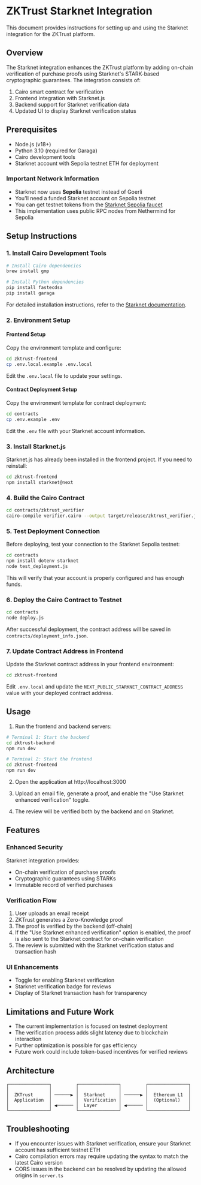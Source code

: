# ZKTrust Starknet Integration

This document provides instructions for setting up and using the Starknet integration for the ZKTrust platform.

## Overview

The Starknet integration enhances the ZKTrust platform by adding on-chain verification of purchase proofs using Starknet's STARK-based cryptographic guarantees. The integration consists of:

1. Cairo smart contract for verification
2. Frontend integration with Starknet.js
3. Backend support for Starknet verification data
4. Updated UI to display Starknet verification status

## Prerequisites

- Node.js (v18+)
- Python 3.10 (required for Garaga)
- Cairo development tools
- Starknet account with Sepolia testnet ETH for deployment

### Important Network Information

- Starknet now uses **Sepolia** testnet instead of Goerli
- You'll need a funded Starknet account on Sepolia testnet
- You can get testnet tokens from the [Starknet Sepolia faucet](https://sepolia.starknet.io/)
- This implementation uses public RPC nodes from Nethermind for Sepolia

## Setup Instructions

### 1. Install Cairo Development Tools

```bash
# Install Cairo dependencies
brew install gmp

# Install Python dependencies 
pip install fastecdsa
pip install garaga
```

For detailed installation instructions, refer to the [Starknet documentation](https://docs.starknet.io/documentation/getting_started/environment_setup/).

### 2. Environment Setup

#### Frontend Setup

Copy the environment template and configure:

```bash
cd zktrust-frontend
cp .env.local.example .env.local
```

Edit the `.env.local` file to update your settings.

#### Contract Deployment Setup

Copy the environment template for contract deployment:

```bash
cd contracts
cp .env.example .env
```

Edit the `.env` file with your Starknet account information.

### 3. Install Starknet.js

Starknet.js has already been installed in the frontend project. If you need to reinstall:

```bash
cd zktrust-frontend
npm install starknet@next
```

### 4. Build the Cairo Contract

```bash
cd contracts/zktrust_verifier
cairo-compile verifier.cairo --output target/release/zktrust_verifier.json
```

### 5. Test Deployment Connection

Before deploying, test your connection to the Starknet Sepolia testnet:

```bash
cd contracts
npm install dotenv starknet
node test_deployment.js
```

This will verify that your account is properly configured and has enough funds.

### 6. Deploy the Cairo Contract to Testnet

```bash
cd contracts
node deploy.js
```

After successful deployment, the contract address will be saved in `contracts/deployment_info.json`.

### 7. Update Contract Address in Frontend

Update the Starknet contract address in your frontend environment:

```bash
cd zktrust-frontend
```

Edit `.env.local` and update the `NEXT_PUBLIC_STARKNET_CONTRACT_ADDRESS` value with your deployed contract address.

## Usage

1. Run the frontend and backend servers:

```bash
# Terminal 1: Start the backend
cd zktrust-backend
npm run dev

# Terminal 2: Start the frontend
cd zktrust-frontend
npm run dev
```

2. Open the application at http://localhost:3000

3. Upload an email file, generate a proof, and enable the "Use Starknet enhanced verification" toggle.

4. The review will be verified both by the backend and on Starknet.

## Features

### Enhanced Security

Starknet integration provides:

- On-chain verification of purchase proofs
- Cryptographic guarantees using STARKs
- Immutable record of verified purchases

### Verification Flow

1. User uploads an email receipt
2. ZKTrust generates a Zero-Knowledge proof
3. The proof is verified by the backend (off-chain)
4. If the "Use Starknet enhanced verification" option is enabled, the proof is also sent to the Starknet contract for on-chain verification
5. The review is submitted with the Starknet verification status and transaction hash

### UI Enhancements

- Toggle for enabling Starknet verification
- Starknet verification badge for reviews
- Display of Starknet transaction hash for transparency

## Limitations and Future Work

- The current implementation is focused on testnet deployment
- The verification process adds slight latency due to blockchain interaction
- Further optimization is possible for gas efficiency
- Future work could include token-based incentives for verified reviews

## Architecture

```
┌───────────────┐         ┌───────────────┐         ┌───────────────┐
│               │         │               │         │               │
│  ZKTrust      │ ──────▶ │  Starknet     │ ──────▶ │  Ethereum L1  │
│  Application  │         │  Verification │         │  (Optional)   │
│               │ ◀────── │  Layer        │ ◀────── │               │
└───────────────┘         └───────────────┘         └───────────────┘
```

## Troubleshooting

- If you encounter issues with Starknet verification, ensure your Starknet account has sufficient testnet ETH
- Cairo compilation errors may require updating the syntax to match the latest Cairo version
- CORS issues in the backend can be resolved by updating the allowed origins in `server.ts`